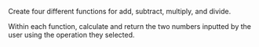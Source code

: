 <!--title={Calculate Operations}-->

<!--badges={Python:6,Software Engineering:2}-->

<!--concepts={Functions.mdx, NumericalOperators.mdx, Variables.mdx}-->

Create four different functions for add, subtract, multiply, and divide.

Within each function, calculate and return the two numbers inputted by the user using the operation they selected.

